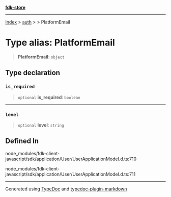 [**fdk-store**](../../../README.md)
***

[Index](../../../API.md) > [auth](../../README.md) > [<internal>](../README.md) > PlatformEmail

# Type alias: PlatformEmail

> **PlatformEmail**: `object`

## Type declaration

### `is_required`

> `optional` **is\_required**: `boolean`

***

### `level`

> `optional` **level**: `string`

## Defined In

node\_modules/fdk-client-javascript/sdk/application/User/UserApplicationModel.d.ts:710

node\_modules/fdk-client-javascript/sdk/application/User/UserApplicationModel.d.ts:711

***
Generated using [TypeDoc](https://typedoc.org/) and [typedoc-plugin-markdown](https://www.npmjs.com/package/typedoc-plugin-markdown)
